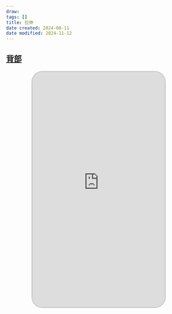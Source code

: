 ```yaml
---
draw:
tags: []
title: 拉伸
date created: 2024-08-11
date modified: 2024-11-12
---
```


## [背部](背部.md)

<iframe src="https://imagehosting4picgo.oss-cn-beijing.aliyuncs.com/imagehosting/fix-dir%2Fliuyishou%2Ftmp%2F2024%2F08%2F12%2F00-01-20-7c623d03a147aab8e670df1b8d4450d4-douyin.wtf_douyin_7081622043573128485-00bd12.mp4" allowfullscreen="true" style="border-radius: 30px; overflow: hidden; border: 3px solid #ccc; width: 360px; height: 640px; display: block; margin: 20px auto; aspect-ratio: 9 / 16;" frameborder="0"></iframe>
